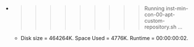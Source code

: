 * >>>>>>>>> Running inst-min-con-00-apt-custom-repository.sh ...
  * Disk size = 464264K. Space Used = 4776K. Runtime = 00:00:00:02.

